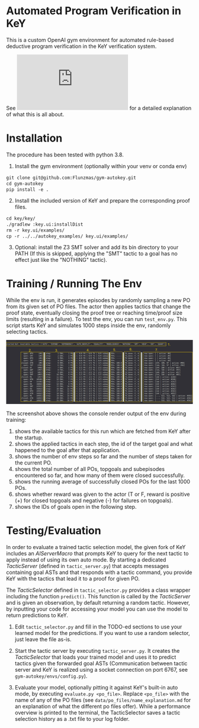 # Automated Program Verification in KeY

This is a custom OpenAI gym environment for automated rule-based deductive program verification in the KeY verification system.

See ![This PDF](https://github.com/Flunzmas/gym-autokey/blob/master/background_explanation/gym-autokey_explanation.pdf) for a detailed explanation of what this is all about.

# Installation

The procedure has been tested with python 3.8.


1. Install the gym environment (optionally within your venv or conda env)
```
git clone git@github.com:Flunzmas/gym-autokey.git
cd gym-autokey
pip install -e .
```

2. Install the included version of KeY and prepare the corresponding proof files.
```
cd key/key/
./gradlew :key.ui:installDist
rm -r key.ui/examples/
cp -r ../../autokey_examples/ key.ui/examples/
```

3. Optional: install the Z3 SMT solver and add its bin directory to your PATH (If this is skipped, applying the "SMT" tactic to a goal has no effect just like the "NOTHING" tactic).

# Training / Running The Env

While the env is run, it generates episodes by randomly sampling a new PO from its given set of PO files. The actor then applies tactics that change the proof state, eventually closing the proof tree or reaching time/proof size limits (resulting in a failure). To test the env, you can run `test_env.py`. This script starts KeY and simulates 1000 steps inside the env, randomly selecting tactics. 

![autokey_test_scr](autokey_test_scr.png)

The screenshot above shows the console render output of the env during training:

1. shows the available tactics for this run which are fetched from KeY after the startup.
2. shows the applied tactics in each step, the id of the target goal and what happened to the goal after that application.
3. shows the number of env steps so far and the number of steps taken for the current PO.
4. shows the total number of all POs, topgoals and subepisodes encountered so far, and how many of them were closed successfully.
5. shows the running average of successfully closed POs for the last 1000 POs.
6. shows whether reward was given to the actor (T or F, reward is positive (+) for closed topgoals and negative (-) for failures on topgoals).
7. shows the IDs of goals open in the following step. 

# Testing/Evaluation

In order to evaluate a trained tactic selection model, the given fork of KeY includes an _AIServerMacro_ that prompts KeY to query for the next tactic to apply instead of using its own auto mode. By starting a dedicated _TacticServer_ (defined in `tactic_server.py`) that accepts messages containing goal ASTs and that responds with a tactic command, you provide KeY with the tactics that lead it to a proof for given PO.

The _TacticSelector_ defined in `tactic_selector.py` provides a class wrapper including the function `predict()`. This function is called by the _TacticServer_ and is given an observation, by default returning a random tactic. However, by inputting your code for accessing your model you can use the model to return predictions to KeY.

1. Edit `tactic_selector.py` and fill in the TODO-ed sections to use your learned model for the predictions. If you want to use a random selector, just leave the file as-is.

2. Start the tactic server by executing `tactic_server.py`. It creates the _TacticSelector_ that loads your trained model and uses it to predict tactics given the forwarded goal ASTs (Communication between tactic server and KeY is realized using a socket connection on port 6767, see `gym-autokey/envs/config.py`).

3. Evaluate your model, optionally pitting it against KeY's built-in auto mode, by executing `evaluate.py <po_file>`. Replace `<po_file>` with the name of any of the PO files (see `data/po_files/name_explanation.md` for an explanation of what the different po files offer). While a performance overview is printed to the terminal, the TacticSelector saves a tactic selection history as a .txt file to your log folder.
